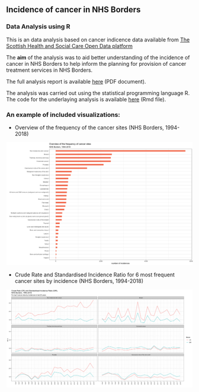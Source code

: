 ## Incidence of cancer in NHS Borders
### Data Analysis using R

This is an data analysis based on cancer indicence data available from [The Scottish Health and Social Care Open Data platform](https://www.opendata.nhs.scot/dataset/annual-cancer-incidence)

The **aim** of the analysis was to aid better understanding of the incidence of cancer in NHS Borders to help inform the planning for provision of cancer treatment services in NHS Borders.

The full analysis report is available [here](https://github.com/LenkaRo/cancer_rates_borders_project/blob/main/NHS_Borders_cancer_incidence.pdf) (PDF document).

The analysis was carried out using the statistical programming language R. The code for the underlaying analysis is available [here](https://github.com/LenkaRo/cancer_rates_borders_project/blob/main/NHS_Borders_cancer_incidence.Rmd) (Rmd file).

### An example of included visualizations:
* Overview of the frequency of the cancer sites (NHS Borders, 1994-2018)

![](graphs/plot_2_png)

* Crude Rate and Standardised Incidence Ratio for 6 most frequent cancer sites by incidence (NHS Borders, 1994-2018)

![](graphs/plot_4_png)
